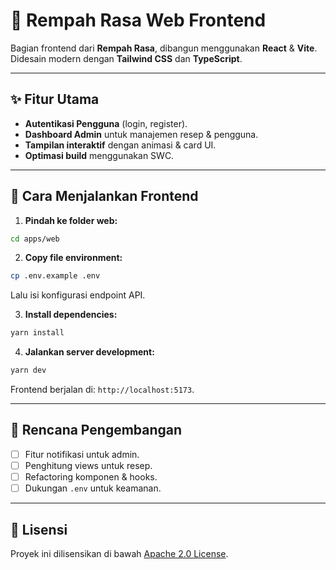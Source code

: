 # 🥗 Rempah Rasa Web Frontend

Bagian frontend dari **Rempah Rasa**, dibangun menggunakan **React** & **Vite**.  
Didesain modern dengan **Tailwind CSS** dan **TypeScript**.

---

## ✨ Fitur Utama

- **Autentikasi Pengguna** (login, register).
- **Dashboard Admin** untuk manajemen resep & pengguna.
- **Tampilan interaktif** dengan animasi & card UI.
- **Optimasi build** menggunakan SWC.

---

## 🚀 Cara Menjalankan Frontend

1. **Pindah ke folder web:**

```bash
cd apps/web
```

2. **Copy file environment:**

```bash
cp .env.example .env
```

   Lalu isi konfigurasi endpoint API.

3. **Install dependencies:**

```bash
yarn install
```

4. **Jalankan server development:**

```bash
yarn dev
```

Frontend berjalan di: `http://localhost:5173`.

---

## 📌 Rencana Pengembangan

* [ ] Fitur notifikasi untuk admin.
* [ ] Penghitung views untuk resep.
* [ ] Refactoring komponen & hooks.
* [ ] Dukungan `.env` untuk keamanan.

---

## 📜 Lisensi

Proyek ini dilisensikan di bawah [Apache 2.0 License](../../LICENSE).
